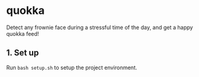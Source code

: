 # quokka
Detect any frownie face during a stressful time of the day, and get a happy quokka feed!

## 1. Set up
Run `bash setup.sh` to setup the project environment.
